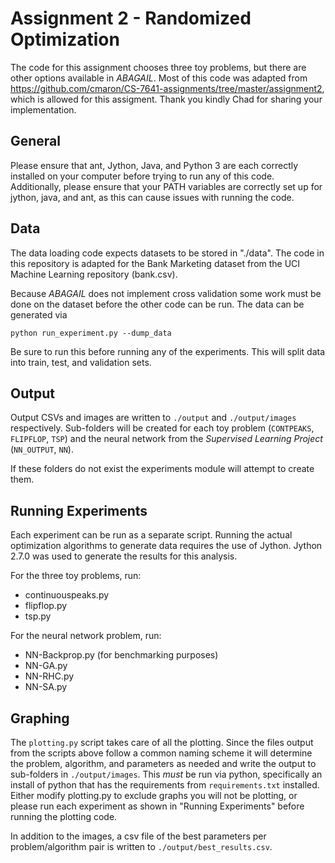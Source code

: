 
# Assignment 2 - Randomized Optimization

The code for this assignment chooses three toy problems, but there are other options available in _ABAGAIL_. Most of this code was adapted from https://github.com/cmaron/CS-7641-assignments/tree/master/assignment2, which is allowed for this assigment. Thank you kindly Chad for sharing your implementation.

## General

Please ensure that ant, Jython, Java, and Python 3 are each correctly installed on your computer before trying to run any of this code. Additionally, please ensure that your PATH variables are correctly set up for jython, java, and ant, as this can cause issues with running the code.

## Data

The data loading code expects datasets to be stored in "./data". The code in this repository is adapted for the Bank Marketing
dataset from the UCI Machine Learning repository (bank.csv).

Because _ABAGAIL_ does not implement cross validation some work must be done on the dataset before the other code can
be run. The data can be generated via 

```
python run_experiment.py --dump_data
```
 
Be sure to run this before running any of the experiments. This will split data into train, test, and validation sets.

## Output

Output CSVs and images are written to `./output` and `./output/images` respectively. Sub-folders will be created for
each toy problem (`CONTPEAKS`, `FLIPFLOP`, `TSP`) and the neural network from the _Supervised Learning Project_ (`NN_OUTPUT`, `NN`).

If these folders do not exist the experiments module will attempt to create them.

## Running Experiments

Each experiment can be run as a separate script. Running the actual optimization algorithms to generate data requires
the use of Jython. Jython 2.7.0 was used to generate the results for this analysis.

For the three toy problems, run:
 - continuouspeaks.py
 - flipflop.py
 - tsp.py

For the neural network problem, run:
 - NN-Backprop.py (for benchmarking purposes)
 - NN-GA.py
 - NN-RHC.py
 - NN-SA.py

## Graphing

The `plotting.py` script takes care of all the plotting. Since the files output from the scripts above follow a common
naming scheme it will determine the problem, algorithm, and parameters as needed and write the output to sub-folders in
`./output/images`. This _must_ be run via python, specifically an install of python that has the requirements from
`requirements.txt` installed. Either modify plotting.py to exclude graphs you will not be plotting, or please run each
experiment as shown in "Running Experiments" before running the plotting code.

In addition to the images, a csv file of the best parameters per problem/algorithm pair is written to
`./output/best_results.csv`.

